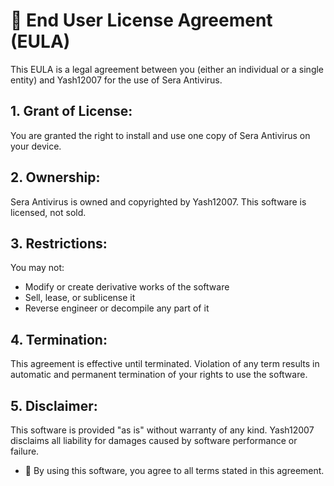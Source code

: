 # 📑 End User License Agreement (EULA)
This EULA is a legal agreement between you (either an individual or a single entity) and Yash12007 for the use of Sera Antivirus.

## 1. Grant of License:
You are granted the right to install and use one copy of Sera Antivirus on your device.

## 2. Ownership:
Sera Antivirus is owned and copyrighted by Yash12007. This software is licensed, not sold.

## 3. Restrictions:
You may not:
- Modify or create derivative works of the software
- Sell, lease, or sublicense it
- Reverse engineer or decompile any part of it

## 4. Termination:
This agreement is effective until terminated. Violation of any term results in automatic and permanent termination of your rights to use the software.

## 5. Disclaimer:
This software is provided "as is" without warranty of any kind. Yash12007 disclaims all liability for damages caused by software performance or failure.
- 📌 By using this software, you agree to all terms stated in this agreement.
